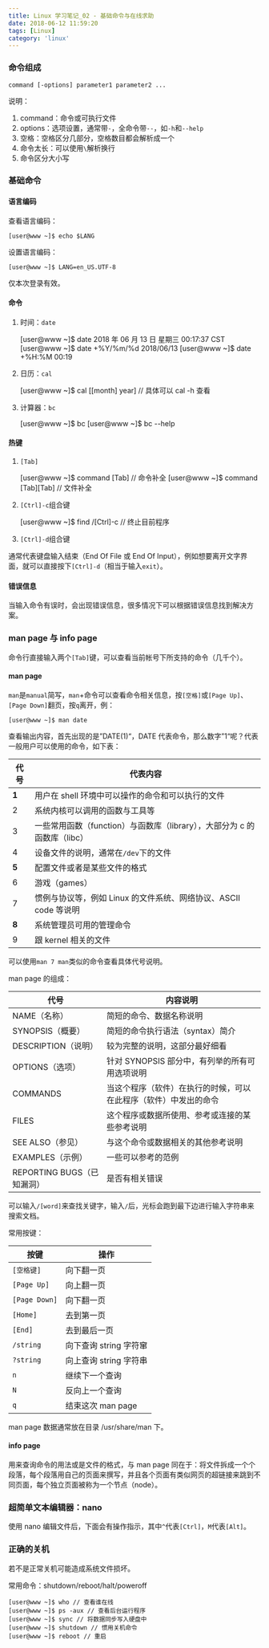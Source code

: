 ```yaml
---
title: Linux 学习笔记_02 - 基础命令与在线求助
date: 2018-06-12 11:59:20
tags: [Linux]
category: 'linux'
---
```


### 命令组成

    command [-options] parameter1 parameter2 ...

说明：

1.  command：命令或可执行文件
2.  options：选项设置，通常带`-`，全命令带`--`，如`-h`和`--help`
3.  空格：空格区分几部分，空格数目都会解析成一个
4.  命令太长：可以使用`\`解析换行
5.  命令区分大小写

### 基础命令

#### 语言编码

查看语言编码：

    [user@www ~]$ echo $LANG

设置语言编码：

    [user@www ~]$ LANG=en_US.UTF-8

仅本次登录有效。

#### 命令

1.  时间：`date`

    [user@www ~]$ date
    2018 年 06 月 13 日 星期三 00:17:37 CST
    [user@www ~]$ date +%Y/%m/%d
    2018/06/13
    [user@www ~]$ date +%H:%M
    00:19

2.  日历：`cal`

    [user@www ~]$ cal [[month] year] // 具体可以 cal -h 查看

3.  计算器：`bc`

    [user@www ~]$ bc
    [user@www ~]$ bc --help

#### 热键

1.  `[Tab]`

    [user@www ~]$ command [Tab] // 命令补全
    [user@www ~]$ command \[Tab\][Tab] // 文件补全

2.  `[Ctrl]-c`组合键

    [user@www ~]$ find /[Ctrl]-c // 终止目前程序

3.  `[Ctrl]-d`组合键

通常代表键盘输入结束（End Of File 或 End Of Input），例如想要离开文字界面，就可以直接按下`[Ctrl]-d`（相当于输入`exit`）。

#### 错误信息

当输入命令有误时，会出现错误信息，很多情况下可以根据错误信息找到解决方案。

### man page 与 info page

命令行直接输入两个`[Tab]`键，可以查看当前帐号下所支持的命令（几千个）。

#### man page

`man`是`manual`简写，`man`+命令可以查看命令相关信息，按`[空格]`或`[Page Up]`、`[Page Down]`翻页，按`q`离开，例：

    [user@www ~]$ man date

查看输出内容，首先出现的是”DATE(1)“，DATE 代表命令，那么数字”1“呢？代表一般用户可以使用的命令，如下表：

| 代号  | 代表内容                                                                 |
| ----- | ------------------------------------------------------------------------ |
| **1** | 用户在 shell 环境中可以操作的命令和可以执行的文件                        |
| 2     | 系统内核可以调用的函数与工具等                                           |
| 3     | 一些常用函数（function）与函数库（library），大部分为 c 的函数库（libc） |
| 4     | 设备文件的说明，通常在`/dev`下的文件                                     |
| **5** | 配置文件或者是某些文件的格式                                             |
| 6     | 游戏（games）                                                            |
| 7     | 惯例与协议等，例如 Linux 的文件系统、网络协议、ASCII code 等说明         |
| **8** | 系统管理员可用的管理命令                                                 |
| 9     | 跟 kernel 相关的文件                                                     |

可以使用`man 7 man`类似的命令查看具体代号说明。

man page 的组成：

| 代号                       | 内容说明                                                         |
| -------------------------- | ---------------------------------------------------------------- |
| NAME（名称）               | 简短的命令、数据名称说明                                         |
| SYNOPSIS（概要）           | 简短的命令执行语法（syntax）简介                                 |
| DESCRIPTION（说明）        | 较为完整的说明，这部分最好细看                                   |
| OPTIONS（选项）            | 针对 SYNOPSIS 部分中，有列举的所有可用选项说明                   |
| COMMANDS                   | 当这个程序（软件）在执行的时候，可以在此程序（软件）中发出的命令 |
| FILES                      | 这个程序或数据所使用、参考或连接的某些参考说明                   |
| SEE ALSO（参见）           | 与这个命令或数据相关的其他参考说明                               |
| EXAMPLES（示例）           | 一些可以参考的范例                                               |
| REPORTING BUGS（已知漏洞） | 是否有相关错误                                                   |

可以输入`/[word]`来查找关键字，输入`/`后，光标会跑到最下边进行输入字符串来搜索文档。

常用按键：

| 按键          | 操作                   |
| ------------- | ---------------------- |
| `[空格键]`    | 向下翻一页             |
| `[Page Up]`   | 向上翻一页             |
| `[Page Down]` | 向下翻一页             |
| `[Home]`      | 去到第一页             |
| `[End]`       | 去到最后一页           |
| `/string`     | 向下查询 string 字符窜 |
| `?string`     | 向上查询 string 字符串 |
| `n`           | 继续下一个查询         |
| `N`           | 反向上一个查询         |
| `q`           | 结束这次 man page      |

man page 数据通常放在目录 /usr/share/man 下。

#### info page

用来查询命令的用法或是文件的格式，与 man page 同在于：将文件拆成一个个段落，每个段落用自己的页面来撰写，并且各个页面有类似网页的超链接来跳到不同页面，每个独立页面被称为一个节点（node）。

### 超简单文本编辑器：nano

使用 nano 编辑文件后，下面会有操作指示，其中`^`代表`[Ctrl]`，`M`代表`[Alt]`。

### 正确的关机

若不是正常关机可能造成系统文件损坏。

常用命令：shutdown/reboot/halt/poweroff

    [user@www ~]$ who // 查看谁在线
    [user@www ~]$ ps -aux // 查看后台运行程序
    [user@www ~]$ sync // 将数据同步写入硬盘中
    [user@www ~]$ shutdown // 惯用关机命令
    [user@www ~]$ reboot // 重启
